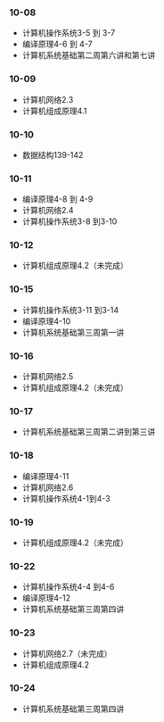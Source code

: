 ### 10-08
* 计算机操作系统3-5 到 3-7
* 编译原理4-6 到 4-7
* 计算机系统基础第二周第六讲和第七讲
### 10-09
* 计算机网络2.3
* 计算机组成原理4.1
### 10-10
* 数据结构139-142
### 10-11
* 编译原理4-8 到 4-9
* 计算机网络2.4
* 计算机操作系统3-8 到3-10
### 10-12
* 计算机组成原理4.2（未完成）
### 10-15
* 计算机操作系统3-11 到3-14
* 编译原理4-10
* 计算机系统基础第三周第一讲
### 10-16
* 计算机网络2.5
* 计算机组成原理4.2（未完成）
### 10-17
* 计算机系统基础第三周第二讲到第三讲
### 10-18
* 编译原理4-11
* 计算机网络2.6
* 计算机操作系统4-1到4-3
### 10-19
* 计算机组成原理4.2（未完成）
### 10-22
* 计算机操作系统4-4 到4-6
* 编译原理4-12
* 计算机系统基础第三周第四讲
### 10-23
* 计算机网络2.7（未完成）
* 计算机组成原理4.2
### 10-24
* 计算机系统基础第三周第四讲